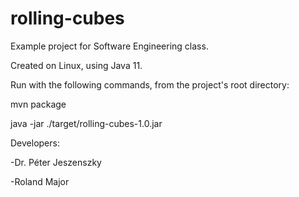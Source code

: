 # rolling-cubes
Example project for Software Engineering class.


Created on Linux, using Java 11.

Run with the following commands, from the project's root directory:

mvn package

java -jar ./target/rolling-cubes-1.0.jar





Developers:

-Dr. Péter Jeszenszky

-Roland Major
